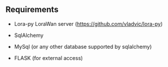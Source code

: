 ## Requirements

* Lora-py LoraWan server (https://github.com/vladvic/lora-py)

* SqlAlchemy

* MySql (or any other database supported by sqlalchemy)

* FLASK (for external access)
